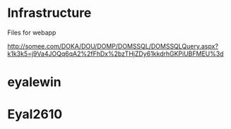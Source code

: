 # Infrastructure
Files for webapp


http://somee.com/DOKA/DOU/DOMP/DOMSSQL/DOMSSQLQuery.aspx?k1k3k5=j9Va4JOQq6qA2%2fFhDx%2bzTHjZDy61kkdrhGKPiUBFMEU%3d
# eyalewin
# Eyal2610
